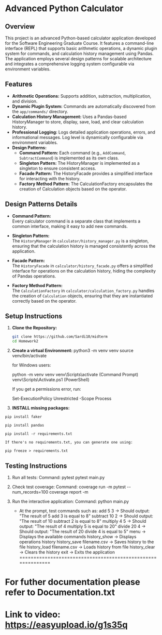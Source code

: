 # Advanced Python Calculator

## Overview

This project is an advanced Python-based calculator application developed for the Software Engineering Graduate Course. It features a command-line interface (REPL) that supports basic arithmetic operations, a dynamic plugin system for commands, and calculation history management using Pandas. The application employs several design patterns for scalable architecture and integrates a comprehensive logging system configurable via environment variables.

## Features

- **Arithmetic Operations:** Supports addition, subtraction, multiplication, and division.
- **Dynamic Plugin System:** Commands are automatically discovered from the `app/commands/` directory.
- **Calculation History Management:** Uses a Pandas-based HistoryManager to store, display, save, load, and clear calculation history.
- **Professional Logging:** Logs detailed application operations, errors, and informational messages. Log level is dynamically configurable via environment variables.
- **Design Patterns:**
  - **Command Pattern:** Each command (e.g., `AddCommand`, `SubtractCommand`) is implemented as its own class.
  - **Singleton Pattern:** The HistoryManager is implemented as a singleton to ensure consistent access.
  - **Facade Pattern:** The HistoryFacade provides a simplified interface for interacting with the history.
  - **Factory Method Pattern:** The CalculationFactory encapsulates the creation of Calculation objects based on the operator.

## Design Patterns Details

- **Command Pattern:**  
  Every calculator command is a separate class that implements a common interface, making it easy to add new commands.

- **Singleton Pattern:**  
  The `HistoryManager` in `calculator/history_manager.py` is a singleton, ensuring that the calculation history is managed consistently across the application.

- **Facade Pattern:**  
  The `HistoryFacade` in `calculator/history_facade.py` offers a simplified interface for operations on the calculation history, hiding the complexity of Pandas operations.

- **Factory Method Pattern:**  
  The `CalculationFactory` in `calculator/calculation_factory.py` handles the creation of `Calculation` objects, ensuring that they are instantiated correctly based on the operator.

## Setup Instructions

1. **Clone the Repository:**
   ```bash
   git clone https://github.com/Sardi10/midterm
   cd Homework2

2. **Create a virtual Environment:**
   python3 -m venv venv
   source venv/bin/activate

   for Windows users:

   python -m venv venv
   venv\Scripts\activate     (Command Prompt)
   venv\Scripts\Activate.ps1     (PowerShell)

   If you get a permissions error, run:

   Set-ExecutionPolicy Unrestricted -Scope Process


  3. **INSTALL missing packages:**

    pip install faker

    pip install pandas

    pip install -r requirements.txt

    If there's no requirements.txt, you can generate one using:

    pip freeze > requirements.txt


## Testing Instructions

1. Run all tests:
   Command: pytest
            pytest main.py

2. Check test coverage:
   Command: coverage run -m pytest --num_records=100
            coverage report -m

3. Run the interactive application:
   Command: python main.py
   - At the prompt, test commands such as:
       add 5 3         -> Should output: "The result of 5 add 3 is equal to 8"
       subtract 10 2   -> Should output: "The result of 10 subtract 2 is equal to 8"
       multiply 4 5    -> Should output: "The result of 4 multiply 5 is equal to 20"
       divide 20 4     -> Should output: "The result of 20 divide 4 is equal to 5"
       menu            -> Displays the available commands
       history_show    -> Displays operations history
       history_save filename.csv -> Saves history to the file
       history_load filename.csv -> Loads history from file
       history_clear   -> Clears the history
       exit            -> Exits the application
============================================================

# For futher documentation please refer to Documentation.txt

# Link to video: https://easyupload.io/g1s35q